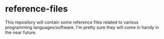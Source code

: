 # reference-files
This repository will contain some reference files related to various programming languages/software.
I'm pretty sure they will come in handy in the near future.
